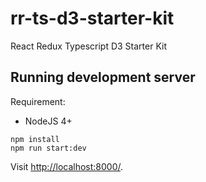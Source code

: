 # rr-ts-d3-starter-kit
React Redux Typescript D3 Starter Kit

## Running development server

Requirement:
- NodeJS 4+

```
npm install
npm run start:dev
```
Visit [http://localhost:8000/](http://localhost:8000/).
